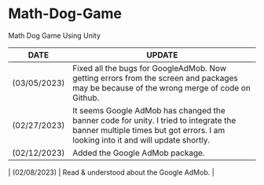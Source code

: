 # Math-Dog-Game
Math Dog Game Using Unity

| DATE | UPDATE  |
|----------|----------|
| (03/05/2023) | Fixed all the bugs for GoogleAdMob. Now getting errors from the screen and packages may be because of the wrong merge of code on Github. |
| (02/27/2023) | It seems Google AdMob has changed the banner code for unity. I tried to integrate the banner multiple times but got errors. I am looking into it and will update shortly. |
| (02/12/2023) | Added the Google AdMob package. |

| (02/08/2023) | Read & understood about the Google AdMob. |
